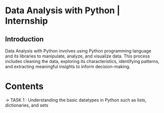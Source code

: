 # Data Analysis with Python | Internship 
## Introduction
   Data Analysis with Python involves using Python programming language and its libraries to manipulate, analyze, and visualize data. This process includes cleaning the data, exploring its characteristics, identifying patterns, and extracting meaningful insights to inform decision-making.
# Contents 
-> TASK 1 : Understanding the basic datatypes in Python such as lists, dictionaries, and sets
